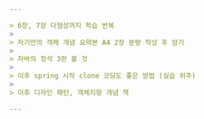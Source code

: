 ```yaml
---

> 6장, 7장 다형성까지 학습 반복
>
> 자기만의 객체 개념 요약본 A4 2장 분량 작성 후 암기
>
> 자바의 정석 3판 볼 것
>
> 이후 spring 시작 clone 코딩도 좋은 방법 (실습 위주)
>
> 이후 디자인 패턴, 객체지향 개념 책 

---
```


